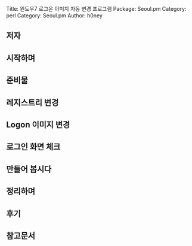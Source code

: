Title:    윈도우7 로그온 이미지 자동 변경 프로그램
Package:  Seoul.pm
Category: perl
Category: Seoul.pm
Author:   h0ney

저자
-----

시작하며
---------

준비물
-------

레지스트리 변경
----------------

Logon 이미지 변경
------------------

로그인 화면 체크
----------------

만들어 봅시다
--------------

정리하며
---------

후기
----

참고문서
---------
